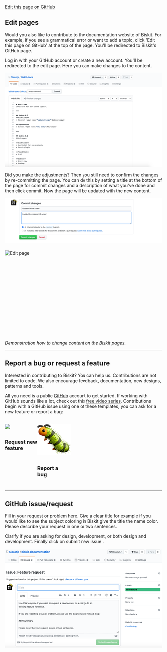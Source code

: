 <br>
<html>
    <div class="github">
        <a href="https://github.com/Slaaatje/biskit-docs/edit/master/docs/contribute.md" target="_blank">Edit this page on GitHub
        </a>
    </div>
</html>

## Edit pages
Would you also like to contribute to the documentation website of Biskit. For example, if you see a grammatical error or want to add a topic, click 'Edit this page on GitHub' at the top of the page. You'll be redirected to Biskit's GitHub page.

Log in with your GitHub account or create a new account. You'll be redirected to the edit page. Here you can make changes to the content.

<img src="_images/page-edit.png" alt="Edit page" style="float: left; width:720px;" /><br><br><br><br><br><br><br><br><br><br><br><br><br><br><br><br><br><br>

Did you make the adjustments? Then you still need to confirm the changes by re-committing the page. You can do this by setting a title at the bottom of the page for commit changes and a description of what you've done and then click commit. Now the page will be updated with the new content. 

<img src="_images/page-commit.png" alt="Edit page" style="float: left; width:720px;" /><br><br><br><br><br><br><br><br><br><br>
<img src="_images/contribute.gif" alt="Edit page" style="float: left; width:720px;" /><br><br><br><br><br><br><br><br><br><br><br><br><br><br><br><br><br>
*Demonstration how to change content on the Biskit pages.*

***


## Report a bug or request a feature
Interested in contributing to Biskit? You can help us. Contributions are not limited to code. We also encourage
 feedback, documentation, new designs, patterns and tools.

All you need is a public [GitHub](https://www.github.com/) account to get started. If working with GitHub sounds like
 a lot, check out this [free video series](https://egghead.io/courses/how-to-contribute-to-an-open-source-project-on-github).
 Contributions begin with a GitHub issue using one of these templates, you can ask for a new feature or report a bug:

<br>

<html>
<a href="https://github.com/Slaaatje/biskit-documentation/issues/new?assignees=&labels=new+feature&template=feature_request.md&title=" target="_blank">
<div class="card" style="float: left;">
  <img class="label" src="https://github.githubassets.com/images/modules/logos_page/Octocat.png" 
  xmlns="http://www.w3.org/2000/svg" viewBox="0 0 100 100" height="100"><a class
  ="text1">
  <h3 class="title" style="margin-top: 30px;">Request new <br>feature</h3></a></div></div>


<a href="https://github.com/Slaaatje/biskit-documentation/issues/new?assignees=&labels=bug&template=bug_report.md&title=" target="_blank">
<div class="card" style="float: left;">
  <img class="label" src="_images/bug.png" 
  xmlns="http://www.w3.org/2000/svg" viewBox="0 0 100 100" height="100"><a class
  ="text1">
  <h3 class="title" style="margin-top: 30px;">Report a <br>bug</h3></a></div></div>

 
</html>

<br><br><br><br><br><br><br><br><br><br><br>

***

## GitHub issue/request
Fill in your request or problem here. Give a clear title for example if you would like to see the subject coloring in
 Biskit give the title the name color. Please describe your request in one or two sentences.
                                       
Clarify if you are asking for design, development, or both design and development. Finally click on submit new issue
.<br><br>
<img src="_images/new-feature.png" alt="new feature" />

 <!-- Hotjar Tracking Code for https://ruud.koek.link/biskit/docs/#/ -->
 <script>
     (function(h,o,t,j,a,r){
         h.hj=h.hj||function(){(h.hj.q=h.hj.q||[]).push(arguments)};
         h._hjSettings={hjid:1623350,hjsv:6};
         a=o.getElementsByTagName('head')[0];
         r=o.createElement('script');r.async=1;
         r.src=t+h._hjSettings.hjid+j+h._hjSettings.hjsv;
         a.appendChild(r);
     })(window,document,'https://static.hotjar.com/c/hotjar-','.js?sv=');
 </script>

